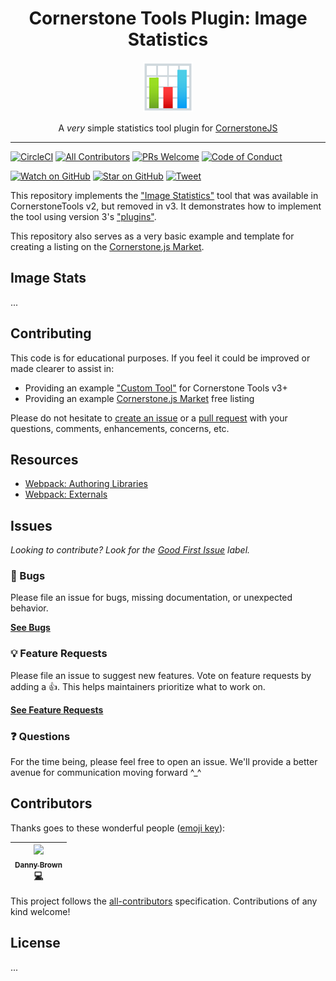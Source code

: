 <div align="center">
<h1>Cornerstone Tools Plugin: Image Statistics</h1>

<a href="https://www.emojione.com/emoji/1f4ca">
<img height="80" width="80" alt="bar chart (emoji)" src="https://raw.githubusercontent.com/QSolutionsLLC/cornerstone-tool-image-statistics/master/other/bar_chart.png" />
</a>

<p>A <i>very</i> simple statistics tool plugin for <a href="https://github.com/cornerstonejs/cornerstone">CornerstoneJS</a></p>
</div>

<hr />

<!-- prettier-ignore-start -->
<!-- TODO: Coverage -->
[![CircleCI](https://circleci.com/gh/QSolutionsLLC/cornerstone-tool-image-statistics.svg?style=svg)](https://circleci.com/gh/QSolutionsLLC/cornerstone-tool-image-statistics)
[![All Contributors](https://img.shields.io/badge/all_contributors-1-orange.svg?style=flat-square)](#contributors)
[![PRs Welcome][prs-badge]][prs] [![Code of Conduct][coc-badge]][coc]

[![Watch on GitHub][github-watch-badge]][github-watch]
[![Star on GitHub][github-star-badge]][github-star]
[![Tweet][twitter-badge]][twitter]
<!-- prettier-ignore-end -->

<!-- TODO: Pull Quote -->

This repository implements the ["Image Statistics"](https://github.com/cornerstonejs/cornerstoneTools/blob/317e8fa4925b018dee76ec0dbf1e452c1ef93cd0/src/imageTools/imageStats.js) tool that was available in CornerstoneTools v2, but removed in v3. It demonstrates how to implement the tool using version 3's ["plugins"](https://tools.cornerstonejs.org/custom-tools/).

This repository also serves as a very basic example and template for creating a listing on the [Cornerstone.js Market](https://cornerstonejsmarket.io).

## Image Stats

...

## Contributing

This code is for educational purposes. If you feel it could be improved or made clearer to assist in:

- Providing an example ["Custom Tool"](https://tools.cornerstonejs.org/custom-tools/) for Cornerstone Tools v3+
- Providing an example [Cornerstone.js Market](https://cornerstonejsmarket.io) free listing

Please do not hesitate to [create an issue]() or a [pull request]() with your questions, comments, enhancements, concerns, etc.

## Resources

- [Webpack: Authoring Libraries](https://webpack.js.org/guides/author-libraries/)
- [Webpack: Externals](https://webpack.js.org/configuration/externals/)

## Issues

_Looking to contribute? Look for the [Good First Issue][good-first-issue]
label._

### 🐛 Bugs

Please file an issue for bugs, missing documentation, or unexpected behavior.

[**See Bugs**][bugs]

### 💡 Feature Requests

Please file an issue to suggest new features. Vote on feature requests by adding
a 👍. This helps maintainers prioritize what to work on.

[**See Feature Requests**][requests]

### ❓ Questions

For the time being, please feel free to open an issue. We'll provide a better
avenue for communication moving forward ^\_^

## Contributors

Thanks goes to these wonderful people ([emoji key][emojis]):

<!-- ALL-CONTRIBUTORS-LIST:START - Do not remove or modify this section -->
<!-- prettier-ignore -->
| [<img src="https://avatars1.githubusercontent.com/u/5797588?v=4" width="100px;"/><br /><sub><b>Danny Brown</b></sub>](http://dannyrb.com/)<br />[💻](https://github.com/QSolutionsLLC/cornerstone-tool-image-statistics/commits?author=dannyrb "Code") |
| :---: |

<!-- ALL-CONTRIBUTORS-LIST:END -->

This project follows the [all-contributors][all-contributors] specification.
Contributions of any kind welcome!

## License

...

<!--
Links:
-->

<!-- prettier-ignore-start -->

[prs-badge]: https://img.shields.io/badge/PRs-welcome-brightgreen.svg?style=flat-square
[prs]: http://makeapullrequest.com
[coc-badge]: https://img.shields.io/badge/code%20of-conduct-ff69b4.svg?style=flat-square
[coc]: https://github.com/QSolutionsLLC/cornerstone-tool-image-statistics/blob/master/CODE_OF_CONDUCT.md
[github-watch-badge]: https://img.shields.io/github/watchers/QSolutionsLLC/cornerstone-tool-image-statistics.svg?style=social
[github-watch]: https://github.com/QSolutionsLLC/cornerstone-tool-image-statistics/watchers
[github-star-badge]: https://img.shields.io/github/stars/QSolutionsLLC/cornerstone-tool-image-statistics.svg?style=social
[github-star]: https://github.com/QSolutionsLLC/cornerstone-tool-image-statistics/stargazers
[emojis]: https://github.com/kentcdodds/all-contributors#emoji-key
[all-contributors]: https://github.com/kentcdodds/all-contributors
[twitter]: https://twitter.com/intent/tweet?text=Check%20out%20cornerstonejs-marketplace%20by%20%40dannyrb%20https%3A%2F%2Fgithub.com%2Fdannyrb%2Fcornerstonejs-marketplace%20%F0%9F%91%8D
[twitter-badge]: https://img.shields.io/twitter/url/https/github.com/QSolutionsLLC/cornerstone-tool-image-statistics.svg?style=social
[bugs]: https://github.com/QSolutionsLLC/cornerstone-tool-image-statistics/issues?q=is%3Aissue+is%3Aopen+label%3Abug+sort%3Acreated-desc
[requests]: https://github.com/QSolutionsLLC/cornerstone-tool-image-statistics/issues?q=is%3Aissue+sort%3Areactions-%2B1-desc+label%3Aenhancement+is%3Aopen
[good-first-issue]: https://github.com/QSolutionsLLC/cornerstone-tool-image-statistics/issues?utf8=✓&q=is%3Aissue+is%3Aopen+sort%3Areactions-%2B1-desc+label%3A"good+first+issue"+

<!-- prettier-ignore-end -->
